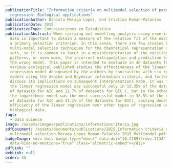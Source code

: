 ```yaml
---
publicationTitle: "Information criteria on multimodel selection of parametric
  regression: Biological applications"
publicationAuthor: Daniela Moraga Lopez, and Cristian Román-Palacios
publicationDate: 2015
publicationType: Comunicaciones en Estadistica
publicationAbstract: When carrying out modelling analysis using experimental
  data is important to obtain a measure of the relative fit of the each model as
  a primary selection criterion. In this sense, there are few studies based on
  multi-model selection techniques for the theoretical representation of data
  sets, so it is common to incur in a misinterpretation of the existing
  patterns, or even more, the incorrect extrapolation and prediction based on
  the wrong model. This paper is intended to evaluate in 40 datasets from
  various ecological published studies the effectiveness of the linear
  regression model designated by the authors by contrasting with six regression
  models using the Akaike and Bayesian information criteria, and furthermore to
  discuss its implications on subsequent interpretations made. It was found that
  the linear regression model was successful only in 13.35% of the datasets (15%
  of datasets for AIC and 11.7% of datasets for BIC ), but in the other hand,
  the logarithmic model was the most successful model in 38.5% of the cases (35%
  of datasets for AIC and 41.1% of the datasets for BIC), casting doubts on the
  efficiency of the linear regression over other types of regression under
  biological data.
tags:
  - Data science
image: /assets/images/publications/informationcriteria.jpg
pdfDocument: /assets/documents/publications/2015_Information criteria on
  multimodel selection_Moraga_Lopez_Roman-Palacios_2015_Multimodel.pdf
badgeImage: <div data-badge-type="donut" data-doi="10.21897/rmvz.1134"
  data-hide-no-mentions="true" class="altmetric-embed"></div>
pdfLink: ""
webLink: null
order: 43
---
```

